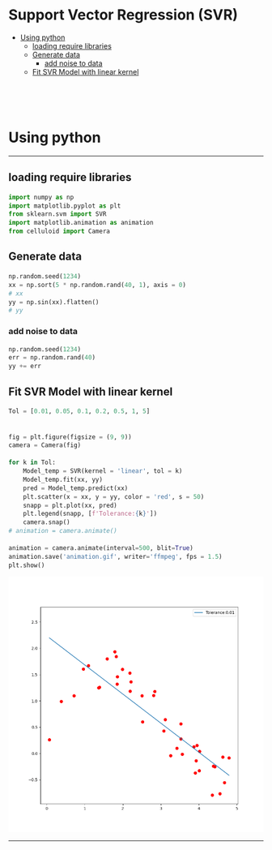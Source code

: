 # Support Vector Regression (SVR)


- [Using python](#using-python)
  - [loading require libraries](#loading-require-libraries)
  - [Generate data](#generate-data)
    - [add noise to data](#add-noise-to-data)
  - [Fit SVR Model with linear
    kernel](#fit-svr-model-with-linear-kernel)

<br><br><br>

# Using python

------------------------------------------------------------------------

## loading require libraries

``` python
import numpy as np 
import matplotlib.pyplot as plt 
from sklearn.svm import SVR 
import matplotlib.animation as animation  
from celluloid import Camera
```

## Generate data

``` python
np.random.seed(1234)
xx = np.sort(5 * np.random.rand(40, 1), axis = 0)
# xx
yy = np.sin(xx).flatten()
# yy
```

### add noise to data

``` python
np.random.seed(1234)
err = np.random.rand(40)
yy += err 
```

## Fit SVR Model with linear kernel

``` python
Tol = [0.01, 0.05, 0.1, 0.2, 0.5, 1, 5]


fig = plt.figure(figsize = (9, 9))
camera = Camera(fig)

for k in Tol: 
    Model_temp = SVR(kernel = 'linear', tol = k)
    Model_temp.fit(xx, yy)
    pred = Model_temp.predict(xx) 
    plt.scatter(x = xx, y = yy, color = 'red', s = 50)
    snapp = plt.plot(xx, pred)
    plt.legend(snapp, [f'Tolerance:{k}'])
    camera.snap() 
# animation = camera.animate()

animation = camera.animate(interval=500, blit=True)  
animation.save('animation.gif', writer='ffmpeg', fps = 1.5)  
plt.show()
```

![see this gif](animation.gif)

------------------------------------------------------------------------
